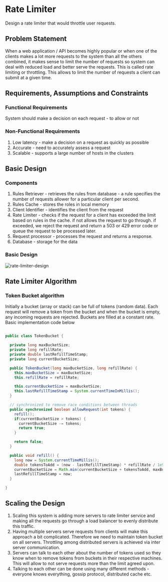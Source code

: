 # Rate Limiter

Design a rate limiter that would throttle user requests.

## Problem Statement

When a web application / API becomes highly popular or when one of the clients makes a lot more requests to the system than all the others combined, it makes sense to limit the number of requests so system can deal with reduced load and better serve the requests. This is called rate limiting or throttling. This allows to limit the number of requests a client can submit at a given time.

## Requirements, Assumptions and Constraints

### Functional Requirements

System should make a decision on each request - to allow or not

### Non-Functional Requirements

1. Low latency - make a decision on a request as quickly as possible
2. Accurate - need to accurately assess a request
3. Scalable - supports a large number of hosts in the clusters

## Basic Design

### Components

1. Rules Retriever - retrieves the rules from database - a rule specifies the number of requests allower for a particular client per second.
2. Rules Cache - stores the roles in local memory
3. Client Identifier - identifies the client from the request
4. Rate Limiter - checks if the request for a client has exceeded the limit based on rules in the cache. if not allows the request to go through. if exceeded, we reject the request and return a 503 or 429 error code or queue the request to be processed later.
5. Request processor - processes the request and returns a response.
6. Database - storage for the data

### Basic Design

![rate-limiter-design](https://i.imgur.com/B7qcnNT.png)

## Rate Limiter Algorithm

### Token Bucket algorithm

Initially a bucket (array or stack) can be full of tokens (random data). Each request will remove a token from the bucket and when the bucket is empty, any incoming requests are rejected. Buckets are filled at a constant rate. Basic implementation code below

```java

public class TokenBucket {

  private long maxBucketSize;
  private long refillRate;
  private double lastRefillTimeStamp;
  private long currentBucketSize;

  public TokenBucket(long maxBucketSize, long refillRate) {
    this.maxBucketSize = maxBucketSize;
    this.refillRate = refillRate;

    this.currentBucketSize = maxBucketSize;
    this.lastRefillTimeStamp = System.currentTimeInMillis();
  }

  // synchronized to remove race conditions between threads
  public synchronized boolean allowRequest(int tokens) {
    refill();
    if(currentBucketSize > tokens) {
      currentBucketSize -= tokens;
      return true;
    }

    return false;
  }

  public void refill() {
    long now = System.currentTimeMillis();
    double tokensToAdd = (now - lastRefillTimeStamp) * refillRate / 1e9;
    currentBucketSize = Math.min(currentBucketSize + tokensToAdd, maxBucketSize);
    lastRefillTimeStamp = now;
  }

}

```

## Scaling the Design

1. Scaling this system is adding more servers to rate limiter service and making all the requests go through a load balancer to evenly distribute this traffic.
2. Having multiple servers serve requests from clients will make this approach a bit complicated. Therefore we need to maintain token bucket on all servers. Throttling among distributed servers is achieved via inter server communication.
3. Servers can talk to each other about the number of tokens used so they know when to remove tokens from buckets in their respective machines. This will allow to not serve requests more than the limit agreed upon.
4. Talking to each other can be done using many different methods - everyone knows everything, gossip protocol, distributed cache etc.
